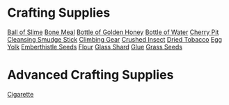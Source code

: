 <!-- TITLE: Crafting -->
<!-- SUBTITLE: General crafty things that might not require particularly talented hands -->

# Crafting Supplies

[Ball of Slime](ball-of-slime)
[Bone Meal](bone-meal)
[Bottle of Golden Honey](bottle-of-golden-honey)
[Bottle of Water](bottle-of-water)
[Cherry Pit](cherry-pit)
[Cleansing Smudge Stick](cleansing-smudge-stick)
[Climbing Gear](climbing-gear)
[Crushed Insect](crushed-insect)
[Dried Tobacco](dried-tobacco)
[Egg Yolk](egg-yolk)
[Emberthistle Seeds](emberthistle-seeds)
[Flour](flour)
[Glass Shard](glass-shard)
[Glue](glue)
[Grass Seeds](grass-seeds)




# Advanced Crafting Supplies

[Cigarette](cigarette)